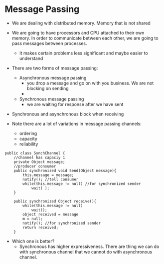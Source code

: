 # Message Passing
- We are dealing with distributed memory. Memory that is not shared
- We are going to have processors and CPU attached to their own memory. In order to communicate between each other, we are going to pass messages between processes.
	- It makes certain problems less significant and maybe easier to understand
- There are two forms of message passing:
	- Asynchronous message passing
		- you drop a message and go on with you business. We are not blocking on sending
		- 
	- Synchronous message passing 
		- we are waiting for response after we have sent

- Synchronous and asynchronous block when receiving

- Note there are a lot of variations in message passing channels:
	- ordering
	- capacity
	- reliability

```
public class SynchChannel {
	//channel has capaciy 1
	private Object message;
	//producer consumer
	public synchronized void Send(Object message){
		this.message = message;
		notify(); //tell consumer 
		while(this.message != null) //for synchronized sender
			wait( );
	}

	public synchronized Object receive(){
		while(this.message != null)
			wait();
		object received = message
		m = null;
		notify(); //for synchronized sender 
		return received;
	}
```
- Which one is better?
	- Synchronous has higher expressiveness. There are thing we can do with synchronous channel that we cannot do with asynchronous channel.
